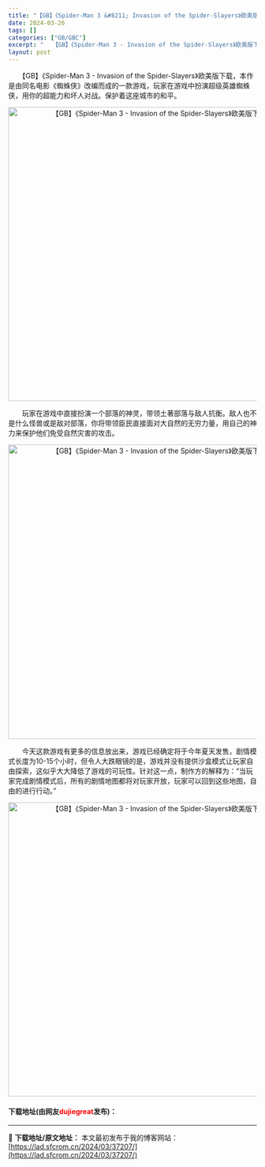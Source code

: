 ```yaml
---
title: "【GB】《Spider-Man 3 &#8211; Invasion of the Spider-Slayers》欧美版下载"
date: 2024-03-26
tags: []
categories: ["GB/GBC"]
excerpt: "　　【GB】《Spider-Man 3 - Invasion of the Spider-Slayers》欧美版下载，本作是由同名电影《蜘蛛侠》改编而成的一款游戏，玩家在游戏中扮演超级英雄蜘蛛侠，用你的超能力和坏人对战。保护着这座城市的和平。 　　玩家在游戏中直接扮演一个部落的神灵，带领土著部落与敌&hellip;"
layout: post
---
```


 <p>　　【GB】《Spider-Man 3 - Invasion of the Spider-Slayers》欧美版下载，本作是由同名电影《蜘蛛侠》改编而成的一款游戏，玩家在游戏中扮演超级英雄蜘蛛侠，用你的超能力和坏人对战。保护着这座城市的和平。</p> <p align="center"><img align="" border="0" src="https://lad.sfcrom.cn/wp-content/uploads/2024/03/20240326_6602843271bb1.png" width="595" alt="【GB】《Spider-Man 3 - Invasion of the Spider-Slayers》欧美版下载" /></p> <p>　　玩家在游戏中直接扮演一个部落的神灵，带领土著部落与敌人抗衡。敌人也不是什么怪兽或是敌对部落，你将带领臣民直接面对大自然的无穷力量，用自己的神力来保护他们免受自然灾害的攻击。</p> <p align="center"><img align="" border="0" src="https://lad.sfcrom.cn/wp-content/uploads/2024/03/20240326_660284339ff58.png" width="596" alt="【GB】《Spider-Man 3 - Invasion of the Spider-Slayers》欧美版下载" /></p> <p>　　今天这款游戏有更多的信息放出来，游戏已经确定将于今年夏天发售，剧情模式长度为10-15个小时，但令人大跌眼镜的是，游戏并没有提供沙盒模式让玩家自由探索，这似乎大大降低了游戏的可玩性。针对这一点，制作方的解释为：&ldquo;当玩家完成剧情模式后，所有的剧情地图都将对玩家开放，玩家可以回到这些地图，自由的进行行动。&rdquo;</p> <p align="center"><img align="" border="0" src="https://lad.sfcrom.cn/wp-content/uploads/2024/03/20240326_66028434cc6af.png" width="595" alt="【GB】《Spider-Man 3 - Invasion of the Spider-Slayers》欧美版下载" /></p> <p><h4>下载地址(由网友<font color="red">dujiegreat</font>发布)：</h4></p> 

---
📖 **下载地址/原文地址：** 本文最初发布于我的博客网站：[https://lad.sfcrom.cn/2024/03/37207/](https://lad.sfcrom.cn/2024/03/37207/)
